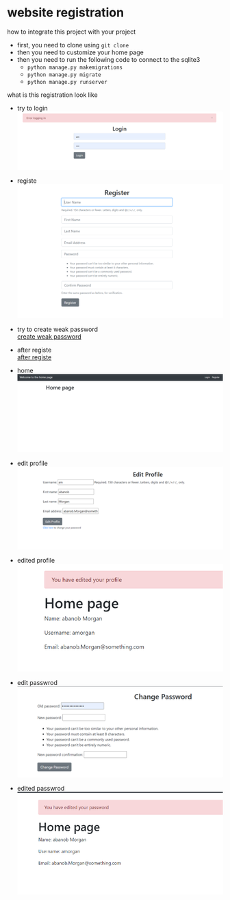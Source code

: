 # website registration
how to integrate this project with your project 
- first, you need to clone using `git clone`
- then you need to customize your home page 
- then you need to run the following code to connect to the sqlite3
    - `python manage.py makemigrations`
    - `python manage.py migrate`
    - `python manage.py runserver`

what is this registration look like 

- try to login   
![trying to login without create an account](https://github.com/abanobMorgan/backend/blob/registration/Python/registrations/images/Try_to_login_without_account.PNG)

- registe   
![register page to create an account to use for login](https://github.com/abanobMorgan/backend/blob/main/Python/registrations/images/registe_page.PNG)

- try to create weak password   
[create weak password](https://github.com/abanobMorgan/backend/blob/registration/Python/registrations/images/trying_to_create_weak_pass.PNG)

- after registe   
[after registe](https://github.com/abanobMorgan/backend/blob/registration/Python/registrations/images/registered.PNG)

- home
![home](https://github.com/abanobMorgan/backend/blob/main/Python/registrations/images/home.PNG)

- edit profile   
![edit profile page](https://github.com/abanobMorgan/backend/blob/main/Python/registrations/images/edit_profile.PNG)

- edited profile   
![edited profile page](https://github.com/abanobMorgan/backend/blob/main/Python/registrations/images/edited_profile.PNG)

- edit passwrod     
![edit passwrod page](https://github.com/abanobMorgan/backend/blob/main/Python/registrations/images/change_pass.PNG)

- edited passwrod    
![edited passwrod page](https://github.com/abanobMorgan/backend/blob/main/Python/registrations/images/edited_password.PNG)